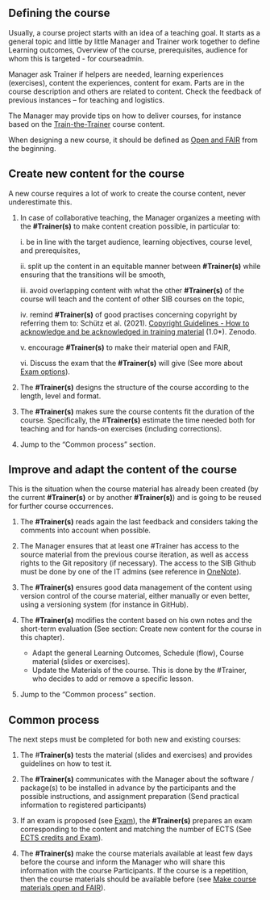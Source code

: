 ## Defining the course  

Usually, a course project starts with an idea of a teaching goal. It starts as a general topic and little by little Manager and Trainer work together to define Learning outcomes, Overview of the course, prerequisites, audience for whom this is targeted - for courseadmin.  

Manager ask Trainer if helpers are needed, learning experiences (exercises), content the experiences, content for exam. Parts are in the course description and others are related to content. Check the feedback of previous instances – for teaching and logistics.  

The Manager may provide tips on how to deliver courses, for instance based on the [Train-the-Trainer](https://github.com/TrainTheTrainer/ELIXIR-EXCELERATE-TtT) course content.  

When designing a new course, it should be defined as [Open and FAIR](../topics/FAIR-training-flowchart/flowchart_description.md) from the beginning.  

## Create new content for the course  

A new course requires a lot of work to create the course content, never underestimate this.  

1. In case of collaborative teaching, the Manager organizes a meeting with the **#Trainer(s)** to make content creation possible, in particular to:  

    i. be in line with the target audience, learning objectives, course level, and prerequisites,  

    ii. split up the content in an equitable manner between **#Trainer(s)** while ensuring that the transitions will be smooth,  

    iii. avoid overlapping content with what the other **#Trainer(s)** of the course will teach and the content of other SIB courses on the topic,  

    iv. remind **#Trainer(s)** of good practises concerning copyright by referring them to:  Schütz et al. (2021). [Copyright Guidelines - How to acknowledge and be acknowledged in training material](https://zenodo.org/record/5841604#.ZD8VR-xByX0) (1.0*). Zenodo.  
    
    v. encourage **#Trainer(s)** to make their material open and FAIR,  

    vi. Discuss the exam that the **#Trainer(s)** will give (See more about [Exam options](../topics/ECTS_exam.md)).  

2. The **#Trainer(s)** designs the structure of the course according to the length, level and format.  

3. The **#Trainer(s)** makes sure the course contents fit the duration of the course. Specifically, the #**Trainer(s)** estimate the time needed both for teaching and for hands-on exercises (including corrections).  

4. Jump to the “Common process” section.  

## Improve and adapt the content of the course  

This is the situation when the course material has already been created (by the current **#Trainer(s)** or by another **#Trainer(s)**) and is going to be reused for further course occurrences.  

1. The **#Trainer(s)** reads again the last feedback and considers taking the comments into account when possible.  

2. The Manager ensures that at least one #Trainer has access to the source material from the previous course iteration, as well as access rights to the Git repository (if necessary). The access to the SIB Github must be done by one of the IT admins (see reference in [OneNote](https://sibcloud-my.sharepoint.com/:o:/r/personal/patricia_palagi_sib_swiss/Documents/TrainingGroup-Shared/References/Minutes/Training?d=w62777f8411f64078a386712e61b0e9b1&csf=1&web=1&e=hepCBK)).  

3. The **#Trainer(s)** ensures good data management of the content using version control of the course material, either manually or even better, using a versioning system (for instance in GitHub).  

4. The **#Trainer(s)** modifies the content based on his own notes and the short-term evaluation (See section: Create new content for the course in this chapter).  

    - Adapt the general Learning Outcomes, Schedule (flow), Course material (slides or exercises).  
    - Update the Materials of the course. This is done by the #Trainer, who decides to add or remove a specific lesson.  

5. Jump to the “Common process” section.  

## Common process

The next steps must be completed for both new and existing courses:  

1. The #**Trainer(s)** tests the material (slides and exercises) and provides guidelines on how to test it.  

2. The **#Trainer(s)** communicates with the Manager about the software / package(s) to be installed in advance by the participants and the possible instructions, and assignment preparation (Send practical information to registered participants)  

3. If an exam is proposed (see [Exam](../topics/ECTS_exam.md)), the **#Trainer(s)** prepares an exam corresponding to the content and matching the number of ECTS (See [ECTS credits and Exam](../topics/ECTS_exam.md)).  

4. The **#Trainer(s)** make the course materials available at least few days before the course and inform the Manager who will share this information with the course Participants. If the course is a repetition, then the course materials should be available before (see [Make course materials open and FAIR](../topics/FAIR-training-flowchart/flowchart_description.md)).
